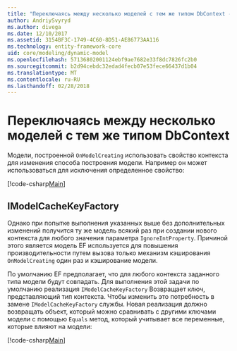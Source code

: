 ```yaml
---
title: "Переключаясь между несколько моделей с тем же типом DbContext - EF Core"
author: AndriySvyryd
ms.author: divega
ms.date: 12/10/2017
ms.assetid: 3154BF3C-1749-4C60-8D51-AE86773AA116
ms.technology: entity-framework-core
uid: core/modeling/dynamic-model
ms.openlocfilehash: 57136802001124ebf9ae7682e33f8dc7826fc2b0
ms.sourcegitcommit: b2d94cebdc32edad4fecb07e53fece66437d1b04
ms.translationtype: MT
ms.contentlocale: ru-RU
ms.lasthandoff: 02/28/2018
---
```

# <a name="alternating-between-multiple-models-with-the-same-dbcontext-type"></a>Переключаясь между несколько моделей с тем же типом DbContext

Модели, построенной `OnModelCreating` использовать свойство контекста для изменения способа построения модели. Например он может использоваться для исключения определенное свойство:

[!code-csharp[Main](../../../samples/core/DynamicModel/DynamicContext.cs?name=Class)]

## <a name="imodelcachekeyfactory"></a>IModelCacheKeyFactory
Однако при попытке выполнения указанных выше без дополнительных изменений получится ту же модель всякий раз при создании нового контекста для любого значения параметра `IgnoreIntProperty`. Причиной этого является модель EF используется для повышения производительности путем вызова только механизм кэширования `OnModelCreating` один раз и кэширование модели.

По умолчанию EF предполагает, что для любого контекста заданного типа модели будут совпадать. Для выполнения этой задачи по умолчанию реализация `IModelCacheKeyFactory` Возвращает ключ, представляющий тип контекста. Чтобы изменить это потребность в замене `IModelCacheKeyFactory` службы. Новая реализация должно возвращать объект, который можно сравнивать с другими ключами модели с помощью `Equals` метод, который учитывает все переменные, которые влияют на модели:

[!code-csharp[Main](../../../samples/core/DynamicModel/DynamicModelCacheKeyFactory.cs?name=Class)]
